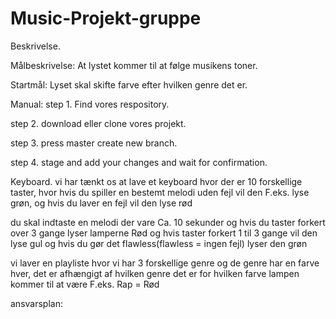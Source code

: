 # Music-Projekt-gruppe

Beskrivelse.

Målbeskrivelse:
At lystet kommer til at følge musikens toner.


Startmål:
Lyset skal skifte farve efter hvilken genre det er.


Manual:
step 1. Find vores respository.

step 2. download eller clone vores projekt.

step 3. press master create new branch.

step 4. stage and add your changes and wait for confirmation.


Keyboard. vi har tænkt os at lave et keyboard hvor der er 10 forskellige taster, hvor hvis du spiller en bestemt melodi uden fejl vil den F.eks. lyse grøn, og hvis du laver en fejl vil den lyse rød

du skal indtaste en melodi der vare Ca. 10 sekunder og hvis du taster forkert over 3 gange lyser lamperne Rød og hvis taster forkert 1 til 3 gange vil den lyse gul og hvis du gør det flawless(flawless = ingen fejl) lyser den grøn

vi laver en playliste hvor vi har 3 forskellige genre og de genre har en farve hver, det er afhængigt af hvilken genre det er for hvilken farve lampen kommer til at være F.eks. Rap = Rød


ansvarsplan: